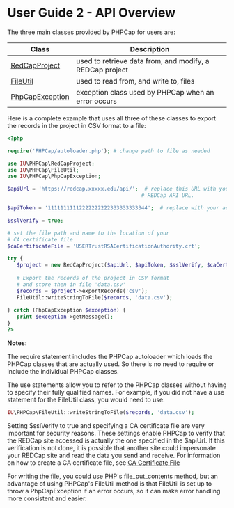 User Guide 2 - API Overview
=============================================

The three main classes provided by PHPCap for users are:

| Class                                                                                         | Description                                              |
| --------------------------------------------------------------------------------------------- | -------------------------------------------------------- |                                            
| [RedCapProject](https://aarenson.github.io/PHPCap/api/class-IU.PHPCap.RedCapProject.html)     | used to retrieve data from, and modify, a REDCap project |
| [FileUtil](https://aarenson.github.io/PHPCap/api/class-IU.PHPCap.FileUtil.html)               | used to read from, and write to, files                   |
| [PhpCapException](https://aarenson.github.io/PHPCap/api/class-IU.PHPCap.PhpCapException.html) | exception class used by PHPCap when an error occurs      |
 
 Here is a complete example that uses all three of these classes to export the
 records in the project in CSV format to a file:
 ```php
 <?php 

require('PHPCap/autoloader.php'); # change path to file as needed

use IU\PHPCap\RedCapProject;
use IU\PHPCap\FileUtil;
use IU\PHPCap\PhpCapException;

$apiUrl = 'https://redcap.xxxxx.edu/api/';  # replace this URL with your institution's
                                            # REDCap API URL.

$apiToken = '11111111112222222222333333333344';  # replace with your actual API token

$sslVerify = true;

# set the file path and name to the location of your
# CA certificate file
$caCertificateFile = 'USERTrustRSACertificationAuthority.crt';

try {
    $project = new RedCapProject($apiUrl, $apiToken, $sslVerify, $caCertificateFile);
    
    # Export the records of the project in CSV format
    # and store then in file 'data.csv'
    $records = $project->exportRecords('csv');
    FileUtil::writeStringToFile($records, 'data.csv');
    
} catch (PhpCapException $exception) {
    print $exception->getMessage();
}
?>
 ```
 __Notes:__
 
 The require statement includes the PHPCap autoloader which loads the PHPCap classes
 that are actually used. So there is no need to require or include the individual
 PHPCap classes.
 
 The use statements allow you to refer to the PHPCap classes without having to specify
 their fully qualified names. For example, if you did not have a use statement for
 the FileUtil class, you would need to use:
 ```php
 IU\PHPCap\FileUtil::writeStringToFile($records, 'data.csv');
 ```
 
 Setting $sslVerify to true and specifying a CA certificate file are very important
 for security reasons. These settings enable PHPCap to verify that the REDCap site
 accessed is actually the one specified in the $apiUrl. If this verification is not
 done, it is possible that another site could impersonate your REDCap site and
 read the data you send and receive. 
 For information on how to create a CA certificate file, see [CA Certificate File](CACertificateFile.md)
 
 For writing the file, you could use PHP's file_put_contents method,
 but an advantage of using PHPCap's FileUtil method is that FileUtil is
 set up to throw a PhpCapException if an error occurs, so it can
 make error handling more consistent and easier.
 
 